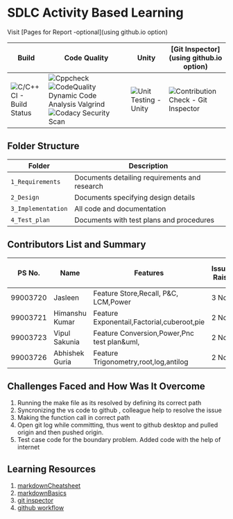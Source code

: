 # SDLC Activity Based Learning

Visit [Pages for Report -optional](using github.io option)

Build | Code Quality | Unity | [Git Inspector](using github.io option)
------|----------|-------|--------------
![C/C++ CI - Build Status](https://github.com/99003721/AppliedSDLC_Calculator_N1/actions/workflows/c-cpp.yml/badge.svg)|![Cppcheck](https://github.com/99003721/AppliedSDLC_Calculator_N1/actions/workflows/cppcheck.yml/badge.svg) ![CodeQuality Dynamic Code Analysis Valgrind](https://github.com/99003721/AppliedSDLC_Calculator_N1/actions/workflows/CodeQuality_Dynamic.yml/badge.svg) ![Codacy Security Scan](https://github.com/99003721/AppliedSDLC_Calculator_N1/actions/workflows/codacy-analysis.yml/badge.svg) | ![Unit Testing - Unity](https://github.com/99003721/AppliedSDLC_Calculator_N1/actions/workflows/unity.yml/badge.svg) |![Contribution Check - Git Inspector](https://github.com/99003721/AppliedSDLC_Calculator_N1/actions/workflows/gitinspector1.yml/badge.svg)


## Folder Structure
Folder             | Description
-------------------| -----------------------------------------
`1_Requirements`   | Documents detailing requirements and research
`2_Design`         | Documents specifying design details
`3_Implementation` | All code and documentation
`4_Test_plan`      | Documents with test plans and procedures

## Contributors List and Summary

PS No. |  Name   |    Features    | Issuess Raised |Issues Resolved|No Test Cases|Test Case Pass
-------|---------|----------------|----------------|---------------|-------------|--------------
99003720 | Jasleen   | Feature Store,Recall, P&C, LCM,Power    | 3 No     | 2 No   |11 No   |8 No     
99003721 | Himanshu Kumar  | Feature Exponentail,Factorial,cuberoot,pie    | 2 No     | 2 No   |5 No   |4 No   
99003723 | Vipul Sakunia  | Feature Conversion,Power,Pnc test plan&uml,    | 2 No     | 1 No   |8 No   |6 No   
99003726 | Abhishek Guria  | Feature Trigonometry,root,log,antilog    | 2 No     | 2 No   |5 No   |4 No   

## Challenges Faced and How Was It Overcome

1. Running the make file as its resolved by defining its correct path
2. Syncronizing the vs code to github , colleague help to resolve the issue
3. Making the function call in correct path  
4. Open git log while committing, thus went to github desktop and pulled origin and then pushed origin.
5. Test case code for the boundary problem. Added code with the help of internet


## Learning Resources
1. [markdownCheatsheet](https://github.com/adam-p/markdown-here/wiki/Markdown-Cheatsheet)
2. [markdownBasics](https://guides.github.com/features/mastering-markdown/)
3. [git inspector](https://github.com/ejwa/gitinspector.git)
4. [github workflow](https://docs.github.com/en/actions/learn-github-action)
